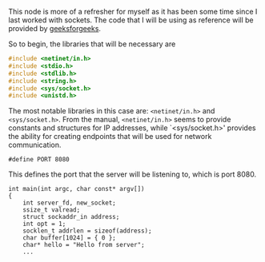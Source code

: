 This node is more of a refresher for myself as it has been some time since I last worked with sockets. The code that I will be using as reference will be provided by [geeksforgeeks](https://www.geeksforgeeks.org/socket-programming-cc/). 

So to begin, the libraries that will be necessary are
```c
#include <netinet/in.h>
#include <stdio.h>
#include <stdlib.h>
#include <string.h>
#include <sys/socket.h>
#include <unistd.h>
```
The most notable libraries in this case are: `<netinet/in.h>` and `<sys/socket.h>`. From the manual, `<netinet/in.h>` seems to provide constants and structures for IP addresses, while `<sys/socket.h>' provides the ability for creating endpoints that will be used for network communication.


```
#define PORT 8080
```
This defines the port that the server will be listening to, which is port 8080.


```
int main(int argc, char const* argv[])
{
    int server_fd, new_socket;
    ssize_t valread;
    struct sockaddr_in address;
    int opt = 1;
    socklen_t addrlen = sizeof(address);
    char buffer[1024] = { 0 };
    char* hello = "Hello from server";
    ...
```
